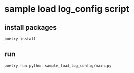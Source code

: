 # sample load log_config script

## install packages

```shell script
poetry install
```

## run

```shell script
poetry run python sample_load_log_config/main.py
```
